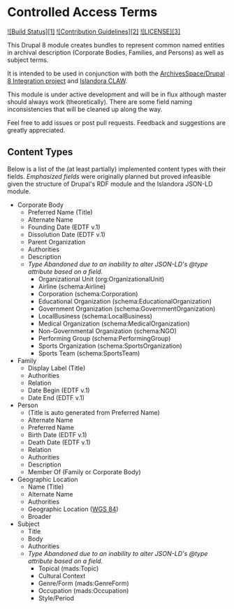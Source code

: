 # Controlled Access Terms

[![Build Status][1]](https://travis-ci.org/Islandora-CLAW/controlled_access_terms)
[![Contribution Guidelines][2]](./CONTRIBUTING.md)
[![LICENSE][3]](./LICENSE)

This Drupal 8 module creates bundles to represent common named entities
in archival description (Corporate Bodies, Families, and Persons) as well as
subject terms.

It is intended to be used in conjunction with both the [ArchivesSpace/Drupal 8
Integration project](https://github.com/jasloe/archivesspace-drupal) and
[Islandora CLAW](https://github.com/Islandora-CLAW/CLAW).

This module is under active development and will be in flux although master
should always work (theoretically). There are some field naming inconsistencies
that will be cleaned up along the way.

Feel free to add issues or post pull requests. Feedback and suggestions are
greatly appreciated.

## Content Types

Below is a list of the (at least partially) implemented content types with
their fields. *Emphasized fields* were originally planned but proved infeasible
given the structure of Drupal's RDF module and the Islandora JSON-LD module.

- Corporate Body
  - Preferred Name (Title)
  - Alternate Name
  - Founding Date (EDTF v.1)
  - Dissolution Date (EDTF v.1)
  - Parent Organization
  - Authorities
  - Description
  - *Type* *Abandoned due to an inability to alter JSON-LD's @type attribute based on a field.*
    - Organizational Unit (org:OrganizationalUnit)
    - Airline (schema:Airline)
    - Corporation (schema:Corporation)
    - Educational Organization (schema:EducationalOrganization)
    - Government Organization (schema:GovernmentOrganization)
    - LocalBusiness (schema:LocalBusiness)
    - Medical Organization (schema:MedicalOrganization)
    - Non-Governmental Organization (schema:NGO)
    - Performing Group (schema:PerformingGroup)
    - Sports Organization (schema:SportsOrganization)
    - Sports Team (schema:SportsTeam)
- Family
  - Display Label (Title)
  - Authorities
  - Relation
  - Date Begin (EDTF v.1)
  - Date End (EDTF v.1)
- Person
  - (Title is auto generated from Preferred Name)
  - Alternate Name
  - Preferred Name
  - Birth Date (EDTF v.1)
  - Death Date (EDTF v.1)
  - Relation
  - Authorities
  - Description
  - Member Of (Family or Corporate Body)
- Geographic Location
  - Name (Title)
  - Alternate Name
  - Authorities
  - Geographic Location ([WGS 84](https://en.wikipedia.org/wiki/World_Geodetic_System))
  - Broader
- Subject
  - Title
  - Body
  - Authorities
  - *Type* *Abandoned due to an inability to alter JSON-LD's @type attribute based on a field.*
    - Topical (mads:Topic)
    - Cultural Context
    - Genre/Form (mads:GenreForm)
    - Occupation (mads:Occupation)
    - Style/Period
